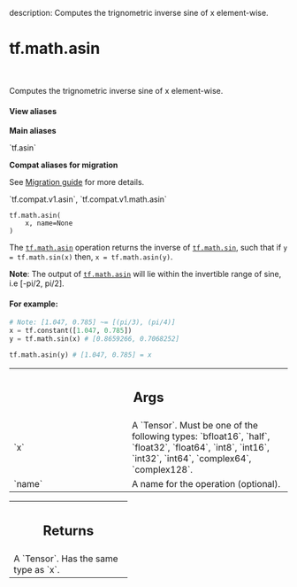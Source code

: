 description: Computes the trignometric inverse sine of x element-wise.

<div itemscope itemtype="http://developers.google.com/ReferenceObject">
<meta itemprop="name" content="tf.math.asin" />
<meta itemprop="path" content="Stable" />
</div>

# tf.math.asin

<!-- Insert buttons and diff -->

<table class="tfo-notebook-buttons tfo-api nocontent" align="left">

</table>



Computes the trignometric inverse sine of x element-wise.

<section class="expandable">
  <h4 class="showalways">View aliases</h4>
  <p>
<b>Main aliases</b>
<p>`tf.asin`</p>

<b>Compat aliases for migration</b>
<p>See
<a href="https://www.tensorflow.org/guide/migrate">Migration guide</a> for
more details.</p>
<p>`tf.compat.v1.asin`, `tf.compat.v1.math.asin`</p>
</p>
</section>

<pre class="devsite-click-to-copy prettyprint lang-py tfo-signature-link">
<code>tf.math.asin(
    x, name=None
)
</code></pre>



<!-- Placeholder for "Used in" -->

The <a href="../../tf/math/asin.md"><code>tf.math.asin</code></a> operation returns the inverse of <a href="../../tf/math/sin.md"><code>tf.math.sin</code></a>, such that
if `y = tf.math.sin(x)` then, `x = tf.math.asin(y)`.

**Note**: The output of <a href="../../tf/math/asin.md"><code>tf.math.asin</code></a> will lie within the invertible range
of sine, i.e [-pi/2, pi/2].

#### For example:



```python
# Note: [1.047, 0.785] ~= [(pi/3), (pi/4)]
x = tf.constant([1.047, 0.785])
y = tf.math.sin(x) # [0.8659266, 0.7068252]

tf.math.asin(y) # [1.047, 0.785] = x
```

<!-- Tabular view -->
 <table class="responsive fixed orange">
<colgroup><col width="214px"><col></colgroup>
<tr><th colspan="2"><h2 class="add-link">Args</h2></th></tr>

<tr>
<td>
`x`
</td>
<td>
A `Tensor`. Must be one of the following types: `bfloat16`, `half`, `float32`, `float64`, `int8`, `int16`, `int32`, `int64`, `complex64`, `complex128`.
</td>
</tr><tr>
<td>
`name`
</td>
<td>
A name for the operation (optional).
</td>
</tr>
</table>



<!-- Tabular view -->
 <table class="responsive fixed orange">
<colgroup><col width="214px"><col></colgroup>
<tr><th colspan="2"><h2 class="add-link">Returns</h2></th></tr>
<tr class="alt">
<td colspan="2">
A `Tensor`. Has the same type as `x`.
</td>
</tr>

</table>

